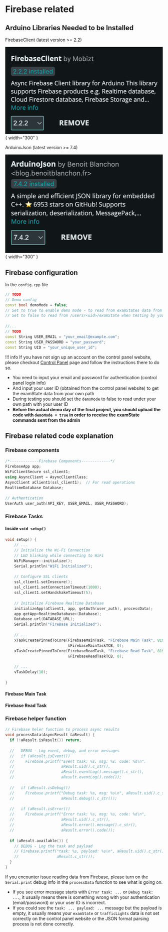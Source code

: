 # Firebase related 

## Arduino Libraries Needed to be Installed

FirebaseClient (latest version >= 2.2)

![control panel demo](../assets/FirebaseClient.png){ width="300" }


ArduinoJson (latest version >= 7.4)

![control panel demo](../assets/ArduinoJson.png){ width="300" }


## Firebase configuration

In the `config.cpp` file

```cpp
// TODO
// Demo config
const bool demoMode = false;
// Set to true to enable demo mode - to read from examStates data from /admin
// Set to false to read from /users/<uid>/examState when testing by yourself

//...
// TODO
const String USER_EMAIL = "your_email@example.com";
const String USER_PASSWORD = "your_password";
const String UID = "your_unique_user_id";
```

!!! info
    If you have not sign up an account on the control panel website, please checkout [Control Panel](../controlPanel.md) page and follow the instructions there to do so.

- You need to input your email and password for authentication (control panel login info)
- And input your user ID (obtained from the control panel website) to get the examState data from your own path
- During testing you should set the `demoMode` to false to read under your own path with your user ID
- **Before the actual demo day of the final project, you should upload the code with `demoMode = true` in order to receive the examState commands sent from the admin**

## Firebase related code explanation

### Firebase components
```cpp
/*-------------Firebase Components-------------*/
FirebaseApp app;
WiFiClientSecure ssl_client1;
using AsyncClient = AsyncClientClass;
AsyncClient aClient1(ssl_client1);  // For read operations
RealtimeDatabase Database;

// Authentication
UserAuth user_auth(API_KEY, USER_EMAIL, USER_PASSWORD);
```

### Firebase Tasks

#### Inside `void setup()`


```cpp
void setup() {
    // ...
    // Initialize the Wi-Fi Connection
    // LED blinking while connecting to WiFi
    WiFiManager::initialize();
    Serial.println("WiFi Initialized");

    // Configure SSL clients
    ssl_client1.setInsecure();
    ssl_client1.setConnectionTimeout(1000);
    ssl_client1.setHandshakeTimeout(5);

    // Initialize Firebase Realtime Database
    initializeApp(aClient1, app, getAuth(user_auth), processData);
    app.getApp<RealtimeDatabase>(Database);
    Database.url(DATABASE_URL);
    Serial.println("FireBase Initialized");

    // ...
    xTaskCreatePinnedToCore(FirebaseMainTask, "Firebase Main Task", 8192, NULL, 1,
                            &FirebaseMainTaskTCB, 0);
    xTaskCreatePinnedToCore(FirebaseReadTask, "Firebase Read Task", 8192, NULL, 2,
                            &FirebaseReadTaskTCB, 0);

    // ...
    vTaskDelay(10);

}
```

#### Firebase Main Task

#### Firebase Read Task

### Firebase helper function
<!-- TODO - unfinished -->

```cpp
// Firebase heler function to process async results
void processData(AsyncResult &aResult) {
  if (!aResult.isResult()) return;

  //   DEBUG - Log event, debug, and error messages
  //   if (aResult.isEvent())
  //     Firebase.printf("Event task: %s, msg: %s, code: %d\n",
  //                     aResult.uid().c_str(),
  //                     aResult.eventLog().message().c_str(),
  //                     aResult.eventLog().code());

  //   if (aResult.isDebug())
  //     Firebase.printf("Debug task: %s, msg: %s\n", aResult.uid().c_str(),
  //                     aResult.debug().c_str());

  //   if (aResult.isError())
  //     Firebase.printf("Error task: %s, msg: %s, code: %d\n",
  //                     aResult.uid().c_str(),
  //                     aResult.error().message().c_str(),
  //                     aResult.error().code());

  if (aResult.available()) {
    // DEBUG - Log the task and payload
    // Firebase.printf("task: %s, payload: %s\n", aResult.uid().c_str(),
    //                 aResult.c_str());
  }
}
```


If you encounter issue reading data from Firebase, please turn on the `Serial.print` debug info in the `processData` function to see what is going on.

- If you see error message starts with `Error task: ...` or `Debug task: ...`, it usually means there is something wrong with your authentication (email/password) or your user ID is incorrect.
- If you could see the `task: ... payload: ...` message but the payload is empty, it usually means your `examState` or `trafficLights` data is not set correctly on the control panel website or the JSON format parsing process is not done correctly.

